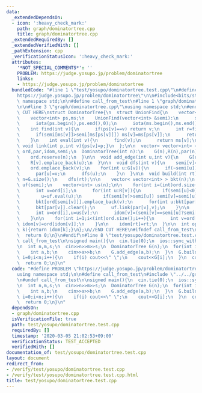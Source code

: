 ```yaml
---
data:
  _extendedDependsOn:
  - icon: ':heavy_check_mark:'
    path: graph/dominatortree.cpp
    title: graph/dominatortree.cpp
  _extendedRequiredBy: []
  _extendedVerifiedWith: []
  _pathExtension: cpp
  _verificationStatusIcon: ':heavy_check_mark:'
  attributes:
    '*NOT_SPECIAL_COMMENTS*': ''
    PROBLEM: https://judge.yosupo.jp/problem/dominatortree
    links:
    - https://judge.yosupo.jp/problem/dominatortree
  bundledCode: "#line 1 \"test/yosupo/dominatortree.test.cpp\"\n#define PROBLEM \"\
    https://judge.yosupo.jp/problem/dominatortree\"\n\n#include<bits/stdc++.h>\nusing\
    \ namespace std;\n\n#define call_from_test\n#line 1 \"graph/dominatortree.cpp\"\
    \n\n#line 3 \"graph/dominatortree.cpp\"\nusing namespace std;\n#endif\n//BEGIN\
    \ CUT HERE\nstruct DominatorTree{\n  struct UnionFind{\n    vector<int> &semi;\n\
    \    vector<int> ps,ms;\n    UnionFind(vector<int> &semi):\n      semi(semi),ps(semi.size()),ms(semi.size()){\n\
    \      iota(ps.begin(),ps.end(),0);\n      iota(ms.begin(),ms.end(),0);\n    }\n\
    \    int find(int v){\n      if(ps[v]==v) return v;\n      int r=find(ps[v]);\n\
    \      if(semi[ms[v]]>semi[ms[ps[v]]]) ms[v]=ms[ps[v]];\n      return ps[v]=r;\n\
    \    }\n    int eval(int v){\n      find(v);\n      return ms[v];\n    }\n   \
    \ void link(int p,int v){ps[v]=p;}\n  };\n\n  vector< vector<int> > G,R;\n  vector<int>\
    \ ord,par,idom,semi;\n  DominatorTree(int n):\n    G(n),R(n),par(n),idom(n,-1),semi(n,-1){\n\
    \    ord.reserve(n);\n  }\n\n  void add_edge(int u,int v){\n    G[u].emplace_back(v);\n\
    \    R[v].emplace_back(u);\n  }\n\n  void dfs(int v){\n    semi[v]=ord.size();\n\
    \    ord.emplace_back(v);\n    for(int u:G[v]){\n      if(~semi[u]) continue;\n\
    \      par[u]=v;\n      dfs(u);\n    }\n  }\n\n  void build(int rt){\n    int\
    \ n=G.size();\n    dfs(rt);\n\n    vector< vector<int> > bkt(n);\n    UnionFind\
    \ uf(semi);\n    vector<int> us(n);\n\n    for(int i=(int)ord.size()-1;i>=0;i--){\n\
    \      int v=ord[i];\n      for(int u:R[v]){\n        if(semi[u]<0) continue;\n\
    \        u=uf.eval(u);\n        if(semi[v]>semi[u]) semi[v]=semi[u];\n      }\n\
    \      bkt[ord[semi[v]]].emplace_back(v);\n      for(int u:bkt[par[v]]) us[u]=uf.eval(u);\n\
    \      bkt[par[v]].clear();\n      uf.link(par[v],v);\n    }\n\n    for(int i=1;i<(int)ord.size();i++){\n\
    \      int v=ord[i],u=us[v];\n      idom[v]=(semi[v]==semi[u]?semi[v]:idom[u]);\n\
    \    }\n\n    for(int i=1;i<(int)ord.size();i++){\n      int v=ord[i];\n     \
    \ idom[v]=ord[idom[v]];\n    }\n\n    idom[rt]=rt;\n  }\n\n  int operator[](int\
    \ k){return idom[k];}\n};\n//END CUT HERE\n#ifndef call_from_test\nint main(){\n\
    \  return 0;\n}\n#endif\n#line 8 \"test/yosupo/dominatortree.test.cpp\"\n#undef\
    \ call_from_test\n\nsigned main(){\n  cin.tie(0);\n  ios::sync_with_stdio(0);\n\
    \n  int n,m,s;\n  cin>>n>>m>>s;\n  DominatorTree G(n);\n  for(int i=0;i<m;i++){\n\
    \    int a,b;\n    cin>>a>>b;\n    G.add_edge(a,b);\n  }\n  G.build(s);\n  for(int\
    \ i=0;i<n;i++){\n    if(i) cout<<\" \";\n    cout<<G[i];\n  }\n  cout<<endl;\n\
    \  return 0;\n}\n"
  code: "#define PROBLEM \"https://judge.yosupo.jp/problem/dominatortree\"\n\n#include<bits/stdc++.h>\n\
    using namespace std;\n\n#define call_from_test\n#include \"../../graph/dominatortree.cpp\"\
    \n#undef call_from_test\n\nsigned main(){\n  cin.tie(0);\n  ios::sync_with_stdio(0);\n\
    \n  int n,m,s;\n  cin>>n>>m>>s;\n  DominatorTree G(n);\n  for(int i=0;i<m;i++){\n\
    \    int a,b;\n    cin>>a>>b;\n    G.add_edge(a,b);\n  }\n  G.build(s);\n  for(int\
    \ i=0;i<n;i++){\n    if(i) cout<<\" \";\n    cout<<G[i];\n  }\n  cout<<endl;\n\
    \  return 0;\n}\n"
  dependsOn:
  - graph/dominatortree.cpp
  isVerificationFile: true
  path: test/yosupo/dominatortree.test.cpp
  requiredBy: []
  timestamp: '2020-03-05 21:02:53+09:00'
  verificationStatus: TEST_ACCEPTED
  verifiedWith: []
documentation_of: test/yosupo/dominatortree.test.cpp
layout: document
redirect_from:
- /verify/test/yosupo/dominatortree.test.cpp
- /verify/test/yosupo/dominatortree.test.cpp.html
title: test/yosupo/dominatortree.test.cpp
---
```

